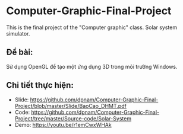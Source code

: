 ﻿# Computer-Graphic-Final-Project
This is the final project of the "Computer graphic" class. Solar system simulator.
## Đề bài:
Sử dụng OpenGL để tạo một ứng dụng 3D trong môi trường Windows.
## Chi tiết thực hiện:
- Slide: https://github.com/dpnam/Computer-Graphic-Final-Project/blob/master/Slide/BaoCao_DHMT.pdf
- Code: https://github.com/dpnam/Computer-Graphic-Final-Project/tree/master/Source-code/Solar-System
- Demo: https://youtu.be/r1emCwxWHAk

